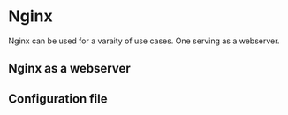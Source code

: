# Nginx 
Nginx can be used for a varaity of use cases. 
One serving as a webserver. 

## Nginx as a webserver


## Configuration file